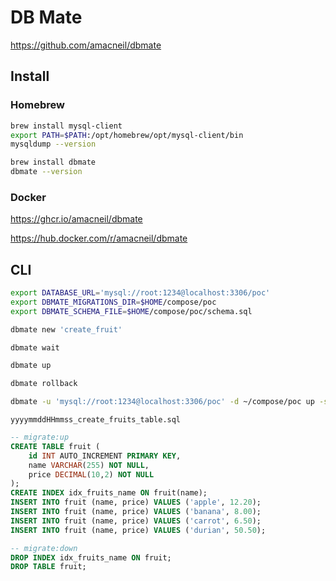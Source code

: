 # DB Mate

https://github.com/amacneil/dbmate

## Install

### Homebrew

```sh
brew install mysql-client
export PATH=$PATH:/opt/homebrew/opt/mysql-client/bin
mysqldump --version
```

```sh
brew install dbmate
dbmate --version
```

### Docker

https://ghcr.io/amacneil/dbmate

https://hub.docker.com/r/amacneil/dbmate

## CLI

```sh
export DATABASE_URL='mysql://root:1234@localhost:3306/poc'
export DBMATE_MIGRATIONS_DIR=$HOME/compose/poc
export DBMATE_SCHEMA_FILE=$HOME/compose/poc/schema.sql
```

```sh
dbmate new 'create_fruit'
```

```sh
dbmate wait
```

```sh
dbmate up
```

```sh
dbmate rollback
```

```sh
dbmate -u 'mysql://root:1234@localhost:3306/poc' -d ~/compose/poc up -s ~/compose/poc
```

`yyyymmddHHmmss_create_fruits_table.sql`
```sql
-- migrate:up
CREATE TABLE fruit (
    id INT AUTO_INCREMENT PRIMARY KEY,
    name VARCHAR(255) NOT NULL,
    price DECIMAL(10,2) NOT NULL
);
CREATE INDEX idx_fruits_name ON fruit(name);
INSERT INTO fruit (name, price) VALUES ('apple', 12.20);
INSERT INTO fruit (name, price) VALUES ('banana', 8.00);
INSERT INTO fruit (name, price) VALUES ('carrot', 6.50);
INSERT INTO fruit (name, price) VALUES ('durian', 50.50);

-- migrate:down
DROP INDEX idx_fruits_name ON fruit;
DROP TABLE fruit;
```
